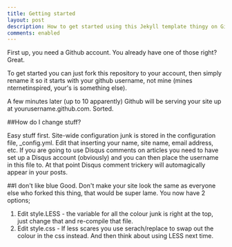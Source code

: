 ```yaml
---
title: Getting started
layout: post
description: How to get started using this Jekyll template thingy on Github…
comments: enabled
---
```


First up, you need a Github account. You already have one of those right? Great.

To get started you can just fork this repository to your account, then simply rename it so it starts with your github username, not mine (mines nternetinspired, your's is something else).

A few minutes later (up to 10 apparently) Github will be serving your site up at yourusername.github.com. Sorted.

##How do I change stuff?

<p data-pullquote="If you are going to use Disqus comments on articles you need to have set up a Disqus account…">Easy stuff first. Site-wide configuration junk is stored in the configuration file, _config.yml. Edit that inserting your name, site name, email address, etc. If you are going to use Disqus comments on articles you need to have set up a Disqus account (obviously) and you can then place the username in this file to. At that point Disqus comment trickery will automagically appear in your posts.</p>

##I don't like blue
Good. Don't make your site look the same as everyone else who forked this thing, that would be super lame. You now have 2 options;

1. Edit style.LESS - the variable for all the colour junk is right at the top, just change that and re-compile that file. 
2. Edit style.css - If less scares you use serach/replace to swap out the colour in the css instead. And then think about using LESS next time.
